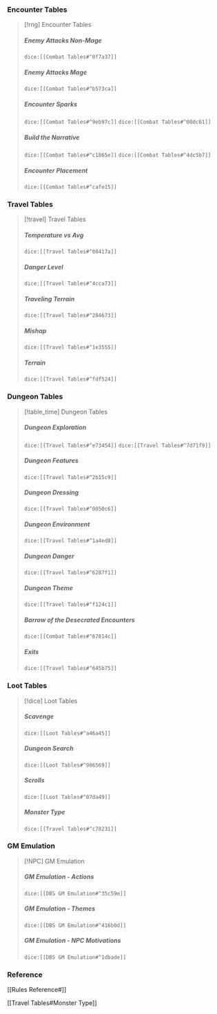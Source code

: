 ### Encounter Tables
> [!rng] Encounter Tables
> ##### Enemy Attacks Non-Mage
>`dice:[[Combat Tables#^0f7a37]]`
>
> ##### Enemy Attacks Mage
>`dice:[[Combat Tables#^b573ca]]`
>  
>##### Encounter Sparks
>`dice:[[Combat Tables#^9eb97c]]`  `dice:[[Combat Tables#^08dc61]]`
>
>##### Build the Narrative
>`dice:[[Combat Tables#^c1865e]]`  `dice:[[Combat Tables#^4dc5b7]]`
>
> ##### Encounter Placement
>`dice:[[Combat Tables#^cafe15]]`
>

### Travel Tables
> [!travel] Travel Tables
>#####  Temperature vs Avg
>`dice:[[Travel Tables#^08417a]]`
>
>#####  Danger Level
>`dice:[[Travel Tables#^4cca73]]`
>
> ##### Traveling Terrain
>`dice:[[Travel Tables#^284673]]`
>
>#####  Mishap
>`dice:[[Travel Tables#^1e3555]]`
>
> ##### Terrain
>`dice:[[Travel Tables#^fdf524]]`
>

### Dungeon Tables
> [!table_time] Dungeon Tables
>#####  Dungeon Exploration
>`dice:[[Travel Tables#^e73454]]` `dice:[[Travel Tables#^7d71f9]]`
>
>#####  Dungeon Features
>`dice:[[Travel Tables#^2b15c9]]`
>
>#####  Dungeon Dressing
>`dice:[[Travel Tables#^0050c6]]`
>
>#####  Dungeon Environment
>`dice:[[Travel Tables#^1a4ed8]]`
>
> ##### Dungeon Danger
>`dice:[[Travel Tables#^6287f1]]`
>
> ##### Dungeon Theme
>`dice:[[Travel Tables#^f124c1]]`
>
> ##### Barrow of the Desecrated Encounters
>`dice:[[Combat Tables#^67814c]]`
>
> ##### Exits
>`dice:[[Travel Tables#^645b75]]`

### Loot Tables
> [!dice] Loot Tables
> ##### Scavenge
>`dice:[[Loot Tables#^a46a45]]`
>
> ##### Dungeon Search
>`dice:[[Loot Tables#^986569]]`
>
> ##### Scrolls
>`dice:[[Loot Tables#^07da49]]`
>
>#####  Monster Type
>`dice:[[Travel Tables#^c78231]]`
>
>

### GM Emulation
>[!NPC] GM Emulation
>
>##### GM Emulation - Actions
>`dice:[[DBS GM Emulation#^35c59e]]`
>
>##### GM Emulation - Themes
>`dice:[[DBS GM Emulation#^416b0d]]`
>
>##### GM Emulation - NPC Motivations
>`dice:[[DBS GM Emulation#^1dbade]]`


### Reference
[[Rules Reference#]]

[[Travel Tables#Monster Type]]